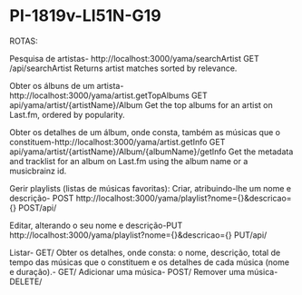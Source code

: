 # PI-1819v-LI51N-G19


ROTAS:

Pesquisa de artistas- http://localhost:3000/yama/searchArtist
GET /api/searchArtist
 Returns artist matches sorted by relevance.


Obter os álbuns de um artista-  http://localhost:3000/yama/artist.getTopAlbums
GET api/yama/artist/{artistName}/Album
  Get the top albums for an artist on Last.fm, ordered by popularity.
  
Obter os detalhes de um álbum, onde consta, também as músicas que o constituem-http://localhost:3000/yama/artist.getInfo 
GET api/yama/artist/{artistName}/Album/{albumName}/getInfo
  Get the metadata and tracklist for an album on Last.fm using the album name or a musicbrainz id.
  
Gerir playlists (listas de músicas favoritas):
Criar, atribuindo-lhe um nome e descrição- POST http://localhost:3000/yama/playlist?nome={}&descricao={}
  POST/api/

Editar, alterando o seu nome e descrição-PUT http://localhost:3000/yama/playlist?nome={}&descricao={}
  PUT/api/
  
Listar-
  GET/
Obter os detalhes, onde consta: o nome, descrição, total de tempo das músicas que o constituem e os detalhes de cada música (nome e duração).-
  GET/
Adicionar uma música-
  POST/
Remover uma música- 
DELETE/
